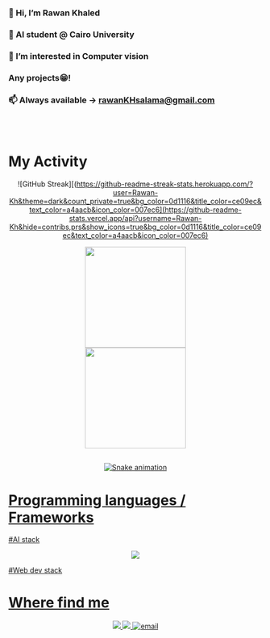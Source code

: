 ### 👋 Hi, I’m Rawan Khaled
###  🤖 AI student @ Cairo University
###  👀 I’m interested in Computer vision
###  Any projects😁! 
###  📫 Always available -> rawanKHsalama@gmail.com  

<!---
Rawan-Kh/Rawan-Kh is a ✨ special ✨ repository because its `README.md` (this file) appears on your GitHub profile.
You can click the Preview link to take a look at your changes.
--->

 <br>
 <br>
 
# My Activity
<div align='center'>

 

![GitHub Streak][(https://github-readme-streak-stats.herokuapp.com/?user=Rawan-Kh&theme=dark&count_private=true&bg_color=0d1116&title_color=ce09ec&text_color=a4aacb&icon_color=007ec6](https://github-readme-stats.vercel.app/api?username=Rawan-Kh&hide=contribs,prs&show_icons=true&bg_color=0d1116&title_color=ce09ec&text_color=a4aacb&icon_color=007ec6)
  
  <a href="https://github.com/Rawan-Kh">
  <img height="200em" src="https://github-readme-streak-stats.herokuapp.com/?user=Rawan-Kh&theme=merko&border_radius=10&"/> 
                                                                                                                          <br>
                                                                                                                     
  <img height="200em" src="https://github-readme-stats-sigma-five.vercel.app/api/top-langs/?username=Rawan-Kh&layout=compact&langs_count=10&theme=merko&border_radius=10&card_width=500" />
  
  
 ##
 
 ![Snake animation](https://github.com/Rawan-Kh/Rawan-Kh/blob/output/github-contribution-grid-snake.svg)
  <br>

</div>

# Programming languages / Frameworks

#AI stack
<p align="center">
    <img src="https://skillicons.dev/icons?i=css,html,js,php,py,gcp,jquery,mysql,react,tensorflow,dotnet&perline=4" />
</p>
#Web dev stack
<!-- <p align="center">
    <img src="https://skillicons.dev/icons?i=css,html,js,php,py,bootstrap,cpp,figma,gcp,mysql,react,tensorflow,dotnet&perline=4" />
</p> -->
  


# Where find me

<p align="center">
  <a href="https://www.github.com/Rawan-Kh">
    <img <img src="https://skillicons.dev/icons?i=github&perline=1" />
  </a>
 
  <a href="https://www.linkedin.com/in/Rawan-Kh">
    <img src="https://skillicons.dev/icons?i=linkedin&perline=1" />
    </a>
    <a href="mailto:rawankhsalama@gmail.com">
    <img src="https://img.icons8.com/color/64/000000/gmail.png" alt="email"/>
    </a>
</p>
